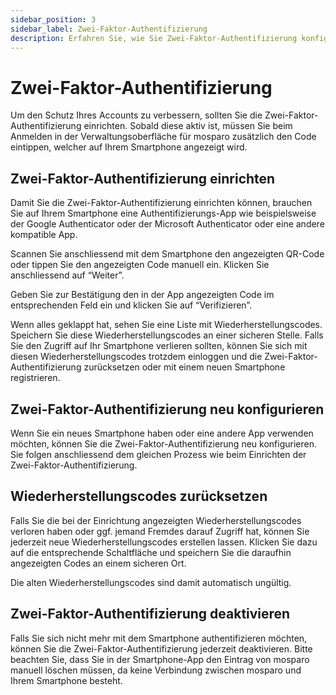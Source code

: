```yaml
---
sidebar_position: 3
sidebar_label: Zwei-Faktor-Authentifizierung
description: Erfahren Sie, wie Sie Zwei-Faktor-Authentifizierung konfigurieren können.
---
```


# Zwei-Faktor-Authentifizierung

Um den Schutz Ihres Accounts zu verbessern, sollten Sie die Zwei-Faktor-Authentifizierung einrichten. Sobald diese aktiv ist, müssen Sie beim Anmelden in der Verwaltungsoberfläche für mosparo zusätzlich den Code eintippen, welcher auf Ihrem Smartphone angezeigt wird.

## Zwei-Faktor-Authentifizierung einrichten

Damit Sie die Zwei-Faktor-Authentifizierung einrichten können, brauchen Sie auf Ihrem Smartphone eine Authentifizierungs-App wie beispielsweise der Google Authenticator oder der Microsoft Authenticator oder eine andere kompatible App.

Scannen Sie anschliessend mit dem Smartphone den angezeigten QR-Code oder tippen Sie den angezeigten Code manuell ein. Klicken Sie anschliessend auf “Weiter”.

Geben Sie zur Bestätigung den in der App angezeigten Code im entsprechenden Feld ein und klicken Sie auf “Verifizieren”.

Wenn alles geklappt hat, sehen Sie eine Liste mit Wiederherstellungscodes. Speichern Sie diese Wiederherstellungscodes an einer sicheren Stelle. Falls Sie den Zugriff auf Ihr Smartphone verlieren sollten, können Sie sich mit diesen Wiederherstellungscodes trotzdem einloggen und die Zwei-Faktor-Authentifizierung zurücksetzen oder mit einem neuen Smartphone registrieren.

## Zwei-Faktor-Authentifizierung neu konfigurieren

Wenn Sie ein neues Smartphone haben oder eine andere App verwenden möchten, können Sie die Zwei-Faktor-Authentifizierung neu konfigurieren. Sie folgen anschliessend dem gleichen Prozess wie beim Einrichten der Zwei-Faktor-Authentifizierung.

## Wiederherstellungscodes zurücksetzen

Falls Sie die bei der Einrichtung angezeigten Wiederherstellungscodes verloren haben oder ggf. jemand Fremdes darauf Zugriff hat, können Sie jederzeit neue Wiederherstellungscodes erstellen lassen. Klicken Sie dazu auf die entsprechende Schaltfläche und speichern Sie die daraufhin angezeigten Codes an einem sicheren Ort.

Die alten Wiederherstellungscodes sind damit automatisch ungültig.

## Zwei-Faktor-Authentifizierung deaktivieren

Falls Sie sich nicht mehr mit dem Smartphone authentifizieren möchten, können Sie die Zwei-Faktor-Authentifizierung jederzeit deaktivieren. Bitte beachten Sie, dass Sie in der Smartphone-App den Eintrag von mosparo manuell löschen müssen, da keine Verbindung zwischen mosparo und Ihrem Smartphone besteht.
